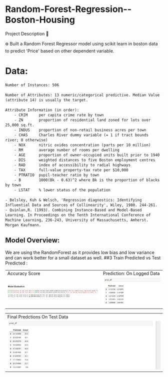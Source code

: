 # Random-Forest-Regression--Boston-Housing
Project Description 📄

❄️ Built a Random Forest Regressor model using scikit learn in boston data to predict 'Price' based on other dependent variable.

# Data:
    Number of Instances: 506

    Number of Attributes: 13 numeric/categorical predictive. Median Value (attribute 14) is usually the target.

    Attribute Information (in order):
        - CRIM     per capita crime rate by town
        - ZN       proportion of residential land zoned for lots over 25,000 sq.ft.
        - INDUS    proportion of non-retail business acres per town
        - CHAS     Charles River dummy variable (= 1 if tract bounds river; 0 otherwise)
        - NOX      nitric oxides concentration (parts per 10 million)
        - RM       average number of rooms per dwelling
        - AGE      proportion of owner-occupied units built prior to 1940
        - DIS      weighted distances to five Boston employment centres
        - RAD      index of accessibility to radial highways
        - TAX      full-value property-tax rate per $10,000
        - PTRATIO  pupil-teacher ratio by town
        - B        1000(Bk - 0.63)^2 where Bk is the proportion of blacks by town
        - LSTAT    % lower status of the population

    - Belsley, Kuh & Welsch, 'Regression diagnostics: Identifying Influential Data and Sources of Collinearity', Wiley, 1980. 244-261.
    - Quinlan,R. (1993). Combining Instance-Based and Model-Based Learning. In Proceedings on the Tenth International Conference of Machine Learning, 236-243, University of Massachusetts, Amherst. Morgan Kaufmann.
    
## Model Overview:
We are using the RandomForest as it provides low bias and low variance and can work better for a small dataset as well.
##3  Train Predicted vs Test Predicted :
<table>
  <tr>
    <td>Accuracy Score</td>
     <td>Prediction: On Logged Data</td>
  </tr>
  <tr>
    <td><img src="static/saves/1.jpg" </td>
    <td><img src="static/saves/2.jpg" </td>
  </tr>
 </table>
 <table>
  <tr>
    <td>Final Predctions On Test Data</td>
  </tr>
  <tr>
    <td><img src="static/saves/3.jpg"></td>
  </tr>
 </table>
